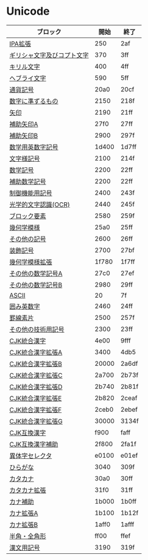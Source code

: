 
# Unicode

| ブロック | 開始 | 終了 |
|---------|-----|-----|
| [IPA拡張](./ipa-ex) | 250 | 2af |
| [ギリシャ文字及びコプト文字](./greek-coptic) | 370 | 3ff |
| [キリル文字](./cyrillic) | 400 | 4ff |
| [ヘブライ文字](./hebrew) | 590 | 5ff |
| [通貨記号](./currency-cymbols) | 20a0 | 20cf |
| [数字に準ずるもの](./number-forms) | 2150 | 218f |
| [矢印](./arrows) | 2190 | 21ff |
| [補助矢印A](./arrows-a) | 27f0 | 27ff |
| [補助矢印B](./arrows-b) | 2900 | 297f |
| [数学用英数字記号](./mathmatical-alphabet-symbols) | 1d400 | 1d7ff |
| [文字様記号](./letterlike-symbols) | 2100 | 214f |
| [数学記号](./mathematical) | 2200 | 22ff |
| [補助数学記号](./mathematical-sup) | 2200 | 22ff |
| [制御機能用記号](./control-pictures) | 2400 | 243f |
| [光学的文字認識(OCR)](./ocr) | 2440 | 245f |
| [ブロック要素](./block-elements) | 2580 | 259f |
| [幾何学模様](./geometric-shapes) | 25a0 | 25ff |
| [その他の記号](./misc-symbols) | 2600 | 26ff |
| [装飾記号](./dingbats) | 2700 | 27bf |
| [幾何学模様拡張](./geometric-shapes-ex) | 1f780 | 1f7ff |
| [その他の数学記号A](./mathematical-misc-a) | 27c0 | 27ef |
| [その他の数学記号B](./mathematical-misc-b) | 2980 | 29ff |
| [ASCII](./ascii) | 20 | 7f |
| [囲み英数字](./enclosed-alphanumerics) | 2460 | 24ff |
| [罫線素片](./box-drawing) | 2500 | 257f |
| [その他の技術用記号](./misc-technical) | 2300 | 23ff |
| [CJK統合漢字](./cjk-uni) | 4e00 | 9fff |
| [CJK統合漢字拡張A](./cjk-uni-ex-a) | 3400 | 4db5 |
| [CJK統合漢字拡張B](./cjk-uni-ex-b) | 20000 | 2a6df |
| [CJK統合漢字拡張C](./cjk-uni-ex-c) | 2a700 | 2b73f |
| [CJK統合漢字拡張D](./cjk-uni-ex-d) | 2b740 | 2b81f |
| [CJK統合漢字拡張E](./cjk-uni-ex-e) | 2b820 | 2ceaf |
| [CJK統合漢字拡張F](./cjk-uni-ex-f) | 2ceb0 | 2ebef |
| [CJK統合漢字拡張G](./cjk-uni-ex-g) | 30000 | 3134f |
| [CJK互換漢字](./cjk-com) | f900 | faff |
| [CJK互換漢字補助](./cjk-cm-sup) | 2f800 | 2fa1f |
| [異体字セレクタ](./variation-selectors-sup) | e0100 | e01ef |
| [ひらがな](./hiragana) | 3040 | 309f |
| [カタカナ](./katakana) | 30a0 | 30ff |
| [カタカナ拡張](./katakana-ex) | 31f0 | 31ff |
| [カナ補助](./kana-sup) | 1b000 | 1b0ff |
| [カナ拡張A](./kana-ex-a) | 1b100 | 1b12f |
| [カナ拡張B](./kana-ex-b) | 1aff0 | 1afff |
| [半角・全角形](./half-full-forms) | ff00 | ffef |
| [漢文用記号](./kanbun) | 3190 | 319f |

